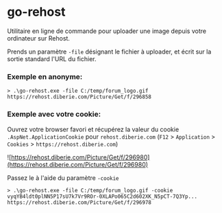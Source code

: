 # go-rehost

Utilitaire en ligne de commande pour uploader une image depuis votre ordinateur sur Rehost.

Prends un paramètre `-file` désignant le fichier à uploader, et écrit sur la sortie standard l'URL du fichier.

### Exemple en anonyme:
```
> .\go-rehost.exe -file C:/temp/forum_logo.gif
https://rehost.diberie.com/Picture/Get/f/296858
```

### Exemple avec votre cookie:

Ouvrez votre browser favori et récupérez la valeur du cookie `.AspNet.ApplicationCookie` pour `rehost.diberie.com` (`F12` > `Application` > `Cookies` > `https://rehost.diberie.com`)

![https://rehost.diberie.com/Picture/Get/f/296980](https://rehost.diberie.com/Picture/Get/f/296980)

Passez le à l'aide du paramètre `-cookie`

```
> .\go-rehost.exe -file C:/temp/forum_logo.gif -cookie vyqYB4ldt0plNN5P17sU7k7Vr9ROr-0XLAPo065C2d602XK_N5pCT-7Q3Yp...
https://rehost.diberie.com/Picture/Get/f/296978
```
